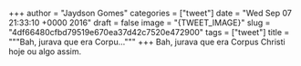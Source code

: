 
+++
author = "Jaydson Gomes"
categories = ["tweet"]
date = "Wed Sep 07 21:33:10 +0000 2016"
draft = false
image = "{TWEET_IMAGE}"
slug = "4df66480cfbd79519e670ea37d42c7520e472900"
tags = ["tweet"]
title = """Bah, jurava que era Corpu..."""
+++
Bah, jurava que era Corpus Christi hoje ou algo assim.
